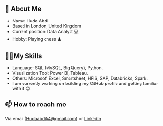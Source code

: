 ## **👩 About Me**

- Name: Huda Abdi
- Based in London, United Kingdom
- Current position: Data Analyst 💻
- Hobby: Playing chess ♟️

## **🔌🧬My Skills**

- Language: SQL (MySQL, Big Query), Python.
- Visualization Tool: Power BI, Tableau.
- Others: Microsoft Excel, Smartsheet, HRIS, SAP, Databricks, Spark.
- I am currently working on building my GitHub profile and getting familiar with it 😊

## **📫 How to reach me**

Via email ([Hudaabdi54@gmail.com](mailto:Hudaabdi54@gmail.com)) or [LinkedIn](https://www.linkedin.com/in/huda-abdi-798980172/)
